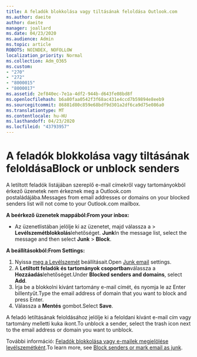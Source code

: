 ```yaml
---
title: A feladók blokkolása vagy tiltásának feloldása Outlook.com
ms.author: daeite
author: daeite
manager: joallard
ms.date: 04/23/2020
ms.audience: Admin
ms.topic: article
ROBOTS: NOINDEX, NOFOLLOW
localization_priority: Normal
ms.collection: Adm_O365
ms.custom:
- "270"
- "272"
- "8000015"
- "8000017"
ms.assetid: 2ef840ec-7e1a-4df2-944b-d643fe08bd8f
ms.openlocfilehash: b6a80faa0542f3f68ac431e4ccd7b59894e8eeb9
ms.sourcegitcommit: 86881d80c859e68bdf9d301a2df6ca9d75e086a0
ms.translationtype: MT
ms.contentlocale: hu-HU
ms.lasthandoff: 04/23/2020
ms.locfileid: "43793957"
---
```

# <a name="block-or-unblock-senders"></a><span data-ttu-id="50720-102">A feladók blokkolása vagy tiltásának feloldása</span><span class="sxs-lookup"><span data-stu-id="50720-102">Block or unblock senders</span></span>

<span data-ttu-id="50720-103">A letiltott feladók listájában szereplő e-mail címekről vagy tartományokból érkező üzenetek nem érkeznek meg a Outlook.com postaládájába.</span><span class="sxs-lookup"><span data-stu-id="50720-103">Messages from email addresses or domains on your blocked senders list will not come to your Outlook.com mailbox.</span></span>

<span data-ttu-id="50720-104">**A beérkező üzenetek mappából:**</span><span class="sxs-lookup"><span data-stu-id="50720-104">**From your inbox:**</span></span>

- <span data-ttu-id="50720-105">Az üzenetlistában jelölje ki az üzenetet, majd válassza a > **Levélszemétblokkolás**lehetőséget. **Junk**</span><span class="sxs-lookup"><span data-stu-id="50720-105">In the message list, select the message and then select **Junk** > **Block**.</span></span>

<span data-ttu-id="50720-106">**A beállításokból:**</span><span class="sxs-lookup"><span data-stu-id="50720-106">**From Settings:**</span></span>

1. <span data-ttu-id="50720-107">Nyissa [meg a Levélszemét](https://outlook.live.com/mail/options/mail/junkEmail) beállításait.</span><span class="sxs-lookup"><span data-stu-id="50720-107">Open [Junk email](https://outlook.live.com/mail/options/mail/junkEmail) settings.</span></span>
2. <span data-ttu-id="50720-108">A **Letiltott feladók és tartományok csoportban**válassza a **Hozzáadás**lehetőséget.</span><span class="sxs-lookup"><span data-stu-id="50720-108">Under **Blocked senders and domains**, select **Add**.</span></span>
3. <span data-ttu-id="50720-109">Írja be a blokkolni kívánt tartomány e-mail címét, és nyomja le az Enter billentyűt.</span><span class="sxs-lookup"><span data-stu-id="50720-109">Type the email address of domain that you want to block and press Enter.</span></span>
4. <span data-ttu-id="50720-110">Válassza a **Mentés** gombot.</span><span class="sxs-lookup"><span data-stu-id="50720-110">Select **Save**.</span></span>

<span data-ttu-id="50720-111">A feladó letiltásának feloldásához jelölje ki a feloldani kívánt e-mail cím vagy tartomány melletti kuka ikont.</span><span class="sxs-lookup"><span data-stu-id="50720-111">To unblock a sender, select the trash icon next to the email address or domain you want to unblock.</span></span>

<span data-ttu-id="50720-112">További információ: [Feladók blokkolása vagy e-mailek megjelölése levélszemétként](https://support.office.com/article/a3ece97b-82f8-4a5e-9ac3-e92fa6427ae4?wt.mc_id=Office_Outlook_com_Alchemy).</span><span class="sxs-lookup"><span data-stu-id="50720-112">To learn more, see [Block senders or mark email as junk](https://support.office.com/article/a3ece97b-82f8-4a5e-9ac3-e92fa6427ae4?wt.mc_id=Office_Outlook_com_Alchemy).</span></span>